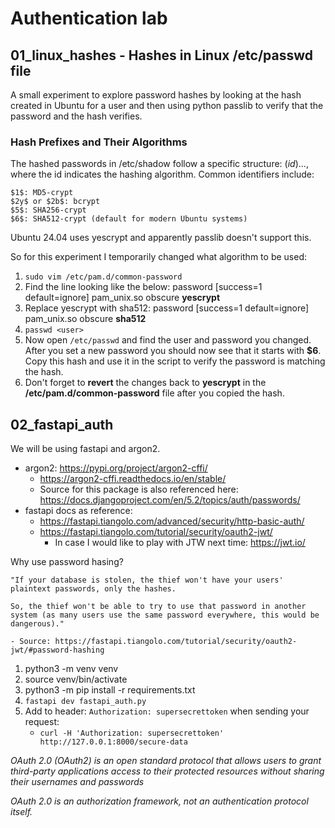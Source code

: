 # Authentication lab


## 01_linux_hashes - Hashes in Linux /etc/passwd file

A small experiment to explore password hashes by looking at the hash created in Ubuntu for a user and then using python passlib to verify that the password and the hash verifies.

### Hash Prefixes and Their Algorithms

The hashed passwords in /etc/shadow follow a specific structure: $(id)$..., where the id indicates the hashing algorithm. Common identifiers include:
    
    $1$: MD5-crypt
    $2y$ or $2b$: bcrypt
    $5$: SHA256-crypt
    $6$: SHA512-crypt (default for modern Ubuntu systems)

Ubuntu 24.04 uses yescrypt and apparently passlib doesn't support this.

So for this experiment I temporarily changed what algorithm to be used:

1. `sudo vim /etc/pam.d/common-password`
2. Find the line looking like the below:
    password   [success=1 default=ignore]   pam_unix.so obscure **yescrypt**
3. Replace yescrypt with sha512:
    password   [success=1 default=ignore]   pam_unix.so obscure **sha512**
4. `passwd <user>`
5. Now open `/etc/passwd` and find the user and password you changed.
    After you set a new password you should now see that it starts with **$6**. Copy this hash and use it in the script to verify the password is matching the hash.
6. Don't forget to **revert** the changes back to **yescrypt** in the **/etc/pam.d/common-password** file after you copied the hash.


## 02_fastapi_auth

We will be using fastapi and argon2.

* argon2: https://pypi.org/project/argon2-cffi/
    - https://argon2-cffi.readthedocs.io/en/stable/
    - Source for this package is also referenced here: https://docs.djangoproject.com/en/5.2/topics/auth/passwords/
* fastapi docs as reference:
    - https://fastapi.tiangolo.com/advanced/security/http-basic-auth/
    - https://fastapi.tiangolo.com/tutorial/security/oauth2-jwt/
        - In case I would like to play with JTW next time: https://jwt.io/


Why use password hasing?

    "If your database is stolen, the thief won't have your users' plaintext passwords, only the hashes.

    So, the thief won't be able to try to use that password in another system (as many users use the same password everywhere, this would be dangerous)."

    - Source: https://fastapi.tiangolo.com/tutorial/security/oauth2-jwt/#password-hashing


1. python3 -m venv venv
2. source venv/bin/activate
3. python3 -m pip install -r requirements.txt
4. `fastapi dev fastapi_auth.py`
5. Add to header: `Authorization: supersecrettoken` when sending your request:
    - `curl -H 'Authorization: supersecrettoken' http://127.0.0.1:8000/secure-data`



*OAuth 2.0 (OAuth2) is an open standard protocol that allows users to grant third-party applications access to their protected resources without sharing their usernames and passwords*

*OAuth 2.0 is an authorization framework, not an authentication protocol itself.*




